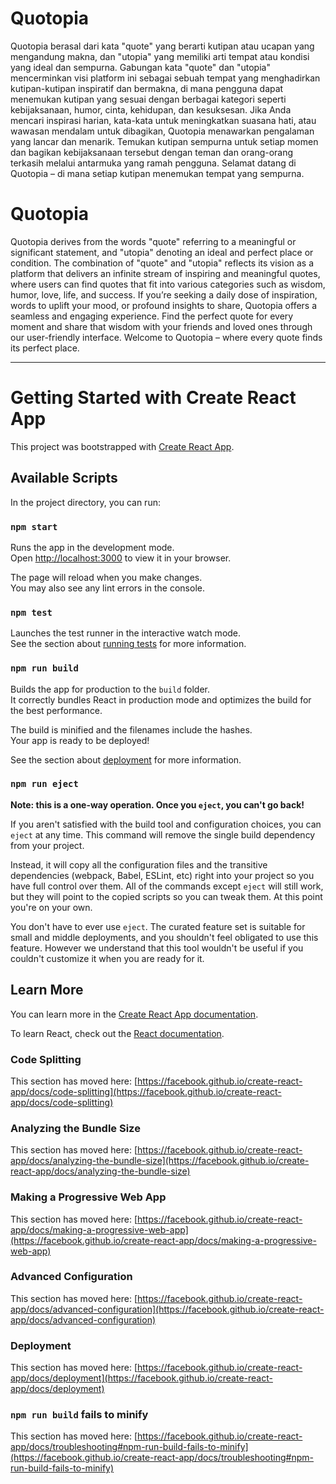 # Quotopia
Quotopia berasal dari kata "quote" yang berarti kutipan atau ucapan yang mengandung makna, dan "utopia" yang memiliki arti tempat atau kondisi yang ideal dan sempurna. Gabungan kata "quote" dan "utopia" mencerminkan visi platform ini sebagai sebuah tempat yang menghadirkan kutipan-kutipan inspiratif dan bermakna, di mana pengguna dapat menemukan kutipan yang sesuai dengan berbagai kategori seperti kebijaksanaan, humor, cinta, kehidupan, dan kesuksesan. Jika Anda mencari inspirasi harian, kata-kata untuk meningkatkan suasana hati, atau wawasan mendalam untuk dibagikan, Quotopia menawarkan pengalaman yang lancar dan menarik. Temukan kutipan sempurna untuk setiap momen dan bagikan kebijaksanaan tersebut dengan teman dan orang-orang terkasih melalui antarmuka yang ramah pengguna. Selamat datang di Quotopia – di mana setiap kutipan menemukan tempat yang sempurna.

# Quotopia
Quotopia derives from the words "quote" referring to a meaningful or significant statement, and "utopia" denoting an ideal and perfect place or condition. The combination of "quote" and "utopia" reflects its vision as a platform that delivers an infinite stream of inspiring and meaningful quotes, where users can find quotes that fit into various categories such as wisdom, humor, love, life, and success. If you’re seeking a daily dose of inspiration, words to uplift your mood, or profound insights to share, Quotopia offers a seamless and engaging experience. Find the perfect quote for every moment and share that wisdom with your friends and loved ones through our user-friendly interface. Welcome to Quotopia – where every quote finds its perfect place.

<hr>

# Getting Started with Create React App

This project was bootstrapped with [Create React App](https://github.com/facebook/create-react-app).

## Available Scripts

In the project directory, you can run:

### `npm start`

Runs the app in the development mode.\
Open [http://localhost:3000](http://localhost:3000) to view it in your browser.

The page will reload when you make changes.\
You may also see any lint errors in the console.

### `npm test`

Launches the test runner in the interactive watch mode.\
See the section about [running tests](https://facebook.github.io/create-react-app/docs/running-tests) for more information.

### `npm run build`

Builds the app for production to the `build` folder.\
It correctly bundles React in production mode and optimizes the build for the best performance.

The build is minified and the filenames include the hashes.\
Your app is ready to be deployed!

See the section about [deployment](https://facebook.github.io/create-react-app/docs/deployment) for more information.

### `npm run eject`

**Note: this is a one-way operation. Once you `eject`, you can't go back!**

If you aren't satisfied with the build tool and configuration choices, you can `eject` at any time. This command will remove the single build dependency from your project.

Instead, it will copy all the configuration files and the transitive dependencies (webpack, Babel, ESLint, etc) right into your project so you have full control over them. All of the commands except `eject` will still work, but they will point to the copied scripts so you can tweak them. At this point you're on your own.

You don't have to ever use `eject`. The curated feature set is suitable for small and middle deployments, and you shouldn't feel obligated to use this feature. However we understand that this tool wouldn't be useful if you couldn't customize it when you are ready for it.

## Learn More

You can learn more in the [Create React App documentation](https://facebook.github.io/create-react-app/docs/getting-started).

To learn React, check out the [React documentation](https://reactjs.org/).

### Code Splitting

This section has moved here: [https://facebook.github.io/create-react-app/docs/code-splitting](https://facebook.github.io/create-react-app/docs/code-splitting)

### Analyzing the Bundle Size

This section has moved here: [https://facebook.github.io/create-react-app/docs/analyzing-the-bundle-size](https://facebook.github.io/create-react-app/docs/analyzing-the-bundle-size)

### Making a Progressive Web App

This section has moved here: [https://facebook.github.io/create-react-app/docs/making-a-progressive-web-app](https://facebook.github.io/create-react-app/docs/making-a-progressive-web-app)

### Advanced Configuration

This section has moved here: [https://facebook.github.io/create-react-app/docs/advanced-configuration](https://facebook.github.io/create-react-app/docs/advanced-configuration)

### Deployment

This section has moved here: [https://facebook.github.io/create-react-app/docs/deployment](https://facebook.github.io/create-react-app/docs/deployment)

### `npm run build` fails to minify

This section has moved here: [https://facebook.github.io/create-react-app/docs/troubleshooting#npm-run-build-fails-to-minify](https://facebook.github.io/create-react-app/docs/troubleshooting#npm-run-build-fails-to-minify)
